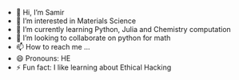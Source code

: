 - 👋 Hi, I’m Samir
- 👀 I’m interested in Materials Science
- 🌱 I’m currently learning Python, Julia and Chemistry computation
- 💞️ I’m looking to collaborate on python for math
- 📫 How to reach me ...
- 😄 Pronouns: HE
- ⚡ Fun fact: I like learning about Ethical Hacking

<!---
samir-chmod400/samir-chmod400 is a ✨ special ✨ repository because its `README.md` (this file) appears on your GitHub profile.
You can click the Preview link to take a look at your changes.
--->
